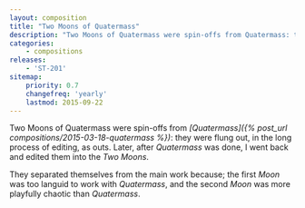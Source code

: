 ```yaml
---
layout: composition
title: "Two Moons of Quatermass"
description: "Two Moons of Quatermass were spin-offs from Quatermass: they were flung out, in the long process of editing."
categories:
    - compositions
releases:
    - 'ST-201'
sitemap:
    priority: 0.7
    changefreq: 'yearly'
    lastmod: 2015-09-22
---
```


Two Moons of Quatermass were spin-offs from *[Quatermass]({% post_url compositions/2015-03-18-quatermass %})*: they were flung out, in the long process of editing, as outs. Later, after *Quatermass* was done, I went back and edited them into the *Two Moons*. 

They separated themselves from the main work because; the first *Moon* was too languid to work with *Quatermass*, and the second *Moon* was more playfully chaotic than *Quatermass*.

